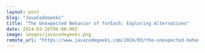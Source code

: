 ```yaml
---
layout: post
blog: "JavaCodeGeeks"
title: "The Unexpected Behavior of forEach: Exploring Alternatives"
date: 2024-03-26T06:00:00Z
image: images/javacodegeeks.png
remote_url: "https://www.javacodegeeks.com/2024/03/the-unexpected-behavior-of-foreach-exploring-alternatives.html"
---
```

